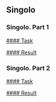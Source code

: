 ## Singolo

### Singolo. Part 1
 [#### Task](https://github.com/rolling-scopes-school/tasks/blob/master/tasks/markups/level-2/singolo/part-1/singolo-1-ru.md)

[#### Result](https://skachkova-natalia.github.io/singolo/singolo1.html)


### Singolo. Part 2
 [#### Task](https://github.com/rolling-scopes-school/tasks/blob/master/tasks/markups/level-2/singolo/part-2/singolo-2-ru.md)

[#### Result](https://skachkova-natalia.github.io/singolo/singolo2.html)